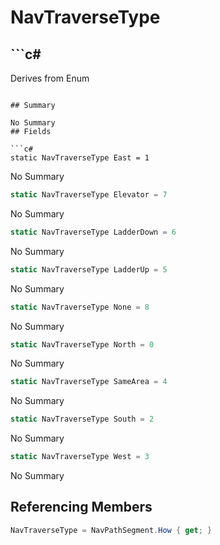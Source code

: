 # NavTraverseType

## ```c#
Derives from Enum
```

## Summary

No Summary
## Fields

```c#
static NavTraverseType East = 1
```
No Summary
```c#
static NavTraverseType Elevator = 7
```
No Summary
```c#
static NavTraverseType LadderDown = 6
```
No Summary
```c#
static NavTraverseType LadderUp = 5
```
No Summary
```c#
static NavTraverseType None = 8
```
No Summary
```c#
static NavTraverseType North = 0
```
No Summary
```c#
static NavTraverseType SameArea = 4
```
No Summary
```c#
static NavTraverseType South = 2
```
No Summary
```c#
static NavTraverseType West = 3
```
No Summary
## Referencing Members

```c#
NavTraverseType = NavPathSegment.How { get; } 
```

